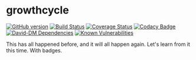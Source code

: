 # growthcycle

[![GitHub version](https://badge.fury.io/gh/juniorbird%2Fgrowthcycle.svg)](https://badge.fury.io/gh/juniorbird%2Fgrowthcycle)
[![Build Status](https://travis-ci.org/juniorbird/growthcycle.svg?branch=master)](https://travis-ci.org/juniorbird/growthcycle)
[![Coverage Status](https://coveralls.io/repos/github/team-jwt/pleated-slacks/badge.svg?branch=master)](https://coveralls.io/github/team-jwt/pleated-slacks?branch=master)
[![Codacy Badge](https://api.codacy.com/project/badge/Grade/b42225eff69b498f9797f2062f7fe39b)](https://www.codacy.com/app/wade_2/growthcycle?utm_source=github.com&amp;utm_medium=referral&amp;utm_content=juniorbird/growthcycle&amp;utm_campaign=Badge_Grade)
[![David-DM Dependencies](https://david-dm.org/juniorbird/growthcycle.svg)](https://david-dm.org/juniorbird/growthcycle)
[![Known Vulnerabilities](https://snyk.io/test/github/juniorbird/growthcycle/badge.svg)](https://snyk.io/test/github/juniorbird/growthcycle)

This has all happened before, and it will all happen again. Let's learn from it this time. With badges.
